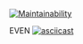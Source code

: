 [![Maintainability](https://api.codeclimate.com/v1/badges/311e130f0af3955c9cc2/maintainability)](https://codeclimate.com/github/Vladimir-SVI/project_one/maintainability)

EVEN
[![asciicast](https://asciinema.org/a/kQWZ7ZolBlLzCP4xALDa58sB5.svg)](https://asciinema.org/a/kQWZ7ZolBlLzCP4xALDa58sB5)